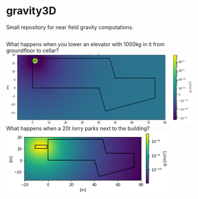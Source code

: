 # gravity3D
Small repository for near field gravity computations.
##
What happens when you lower an elevator with 1000kg in it from groundfloor to cellar?
![plot](./elevator.png)
What happens when a 20t lorry parks next to the building?
![plot](./lorry.png)
